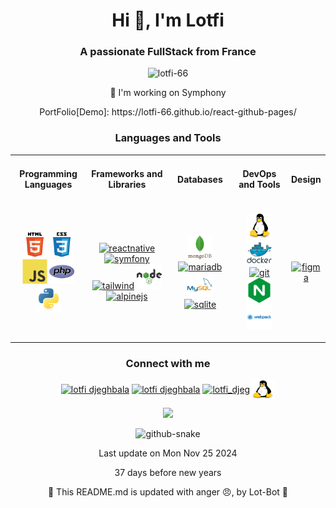 <h1 align="center">Hi 👋, I'm Lotfi</h1>
<h3 align="center">A passionate FullStack from France</h3>

<p align="center"> <img src="https://komarev.com/ghpvc/?username=lotfi-66&label=Profile%20views&color=0e75b6&style=flat" alt="lotfi-66"/> </p>
<p align="center"> 
🔭 I'm working on Symphony
</p>
<p align="center"> 
PortFolio[Demo]: https://lotfi-66.github.io/react-github-pages/
</p>

<h3 align="center">Languages and Tools</h3>

<table align="center" cellspacing="0" cellpadding="0">
  <tr>
    <td align="center">
      <h4>Programming Languages</h4>
    </td>
    <td align="center">
      <h4>Frameworks and Libraries</h4>
    </td>
    <td align="center">
      <h4>Databases</h4>
    </td>
    <td align="center">
      <h4>DevOps and Tools</h4>
    </td>
    <td align="center">
      <h4>Design</h4>
    </td>
  </tr>
  <tr>
    <td align="center">
      <p>
        <a href="https://html.spec.whatwg.org/" target="_blank" rel="noreferrer"><img src="https://raw.githubusercontent.com/devicons/devicon/master/icons/html5/html5-original-wordmark.svg" alt="html5" width="40" height="40"/></a>
        <a href="https://www.w3schools.com/css/" target="_blank" rel="noreferrer"><img src="https://raw.githubusercontent.com/devicons/devicon/master/icons/css3/css3-original-wordmark.svg" alt="css3" width="40" height="40"/></a>
        <a href="https://developer.mozilla.org/en-US/docs/Web/JavaScript" target="_blank" rel="noreferrer"><img src="https://raw.githubusercontent.com/devicons/devicon/master/icons/javascript/javascript-original.svg" alt="javascript" width="40" height="40"/></a>
        <a href="https://www.php.net" target="_blank" rel="noreferrer"><img src="https://raw.githubusercontent.com/devicons/devicon/master/icons/php/php-original.svg" alt="php" width="40" height="40"/></a>
        <a href="https://www.python.org" target="_blank" rel="noreferrer"><img src="https://raw.githubusercontent.com/devicons/devicon/master/icons/python/python-original.svg" alt="python" width="40" height="40"/></a>
      </p>
    </td>
    <td align="center">
      <p>
        <a href="https://reactnative.dev/" target="_blank" rel="noreferrer"><img src="https://reactnative.dev/img/header_logo.svg" alt="reactnative" width="40" height="40"/></a>
        <a href="https://symfony.com" target="_blank" rel="noreferrer"><img src="https://symfony.com/logos/symfony_black_03.svg" alt="symfony" width="40" height="40"/></a>
        <a href="https://tailwindcss.com/" target="_blank" rel="noreferrer"><img src="https://www.vectorlogo.zone/logos/tailwindcss/tailwindcss-icon.svg" alt="tailwind" width="40" height="40"/></a>
        <a href="https://nodejs.org" target="_blank" rel="noreferrer"><img src="https://raw.githubusercontent.com/devicons/devicon/master/icons/nodejs/nodejs-original-wordmark.svg" alt="nodejs" width="40" height="40"/></a>
        <a href="https://alpinejs.dev/" target="_blank" rel="noreferrer"><img src="https://alpinejs.dev/alpine_long.svg" alt="alpinejs" width="40" height="40"/></a>
      </p>
    </td>
    <td align="center">
      <p>
        <a href="https://www.mongodb.com/" target="_blank" rel="noreferrer"><img src="https://raw.githubusercontent.com/devicons/devicon/master/icons/mongodb/mongodb-original-wordmark.svg" alt="mongodb" width="40" height="40"/></a>
        <a href="https://mariadb.org/" target="_blank" rel="noreferrer"><img src="https://www.vectorlogo.zone/logos/mariadb/mariadb-icon.svg" alt="mariadb" width="40" height="40"/></a>
        <a href="https://www.mysql.com/" target="_blank" rel="noreferrer"><img src="https://raw.githubusercontent.com/devicons/devicon/master/icons/mysql/mysql-original-wordmark.svg" alt="mysql" width="40" height="40"/></a>
        <a href="https://www.sqlite.org/" target="_blank" rel="noreferrer"><img src="https://www.vectorlogo.zone/logos/sqlite/sqlite-icon.svg" alt="sqlite" width="40" height="40"/></a>
      </p>
    </td>
    <td align="center">
      <p>
        <a href="https://www.linux.org/" target="_blank" rel="noreferrer"><img src="https://raw.githubusercontent.com/devicons/devicon/master/icons/linux/linux-original.svg" alt="linux" width="40" height="40"/></a>
        <a href="https://www.docker.com/" target="_blank" rel="noreferrer"><img src="https://raw.githubusercontent.com/devicons/devicon/master/icons/docker/docker-original-wordmark.svg" alt="docker" width="40" height="40"/></a>
        <a href="https://git-scm.com/" target="_blank" rel="noreferrer"><img src="https://www.vectorlogo.zone/logos/git-scm/git-scm-icon.svg" alt="git" width="40" height="40"/></a>
        <a href="https://www.nginx.com" target="_blank" rel="noreferrer"><img src="https://raw.githubusercontent.com/devicons/devicon/master/icons/nginx/nginx-original.svg" alt="nginx" width="40" height="40"/></a>
        <a href="https://webpack.js.org" target="_blank" rel="noreferrer"><img src="https://raw.githubusercontent.com/devicons/devicon/d00d0969292a6569d45b06d3f350f463a0107b0d/icons/webpack/webpack-original-wordmark.svg" alt="webpack" width="40" height="40"/></a>
      </p>
    </td>
    <td align="center">
      <p>
        <a href="https://www.figma.com/" target="_blank" rel="noreferrer"><img src="https://www.vectorlogo.zone/logos/figma/figma-icon.svg" alt="figma" width="40" height="40"/></a>
      </p>
    </td>
  </tr>
</table>
<h3 align="center">Connect with me</h3>
<p align="center">
<a href="https://www.linkedin.com/in/lotfi-djeghbala-63160a266" target="blank"><img align="center" src="https://raw.githubusercontent.com/rahuldkjain/github-profile-readme-generator/master/src/images/icons/Social/linked-in-alt.svg" alt="lotfi djeghbala" height="30" width="40" /></a>
<a href="https://stackoverflow.com/users/20440897/lotfi-djeghbala" target="blank"><img align="center" src="https://raw.githubusercontent.com/rahuldkjain/github-profile-readme-generator/master/src/images/icons/Social/stack-overflow.svg" alt="lotfi djeghbala" height="30" width="40" /></a>
<a href="https://www.hackerrank.com/lotfi_djeg" target="blank"><img align="center" src="https://raw.githubusercontent.com/rahuldkjain/github-profile-readme-generator/master/src/images/icons/Social/hackerrank.svg" alt="lotfi_djeg" height="30" width="40" /></a><a href="https://www.linux.org/members/lotfi-djeghbala.185584/" target="blank"><img align="center" src="https://raw.githubusercontent.com/devicons/devicon/master/icons/linux/linux-original.svg" alt="lotfi djeghbala linux profile" height="30" width="40" /></a><p align="center">
<img src="http://github-profile-summary-cards.vercel.app/api/cards/profile-details?username=lotfi-66&theme=2077"></img>
</p>

<p align="center">
<picture>
    <source media="(prefers-color-scheme: dark)" srcset="https://cdn.jsdelivr.net/gh/sun0225SUN/sun0225SUN/profile-snake-contrib/github-contribution-grid-snake-dark.svg" />
    <source media="(prefers-color-scheme: light)" srcset="https://cdn.jsdelivr.net/gh/sun0225SUN/sun0225SUN/profile-snake-contrib/github-contribution-grid-snake.svg" />
    <img alt="github-snake" src="https://cdn.jsdelivr.net/gh/sun0225SUN/sun0225SUN/profile-snake-contrib/github-contribution-grid-snake-dark.svg" />
</picture>
</p>

<p align="center">
Last update on Mon Nov 25 2024
</p>

<p align="center">
37 days before new years
</p>

<p align="center">
🤖 This README.md is updated with anger 😠, by Lot-Bot 🤖
</p>

